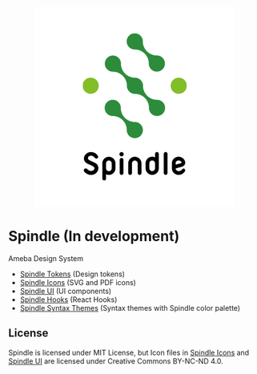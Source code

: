 <p align="center">
  <img alt="Spindle" src="./docs/images/spindle-logo.png" width="400">
</p>

# Spindle (In development)

Ameba Design System

- [Spindle Tokens](packages/spindle-tokens) (Design tokens)
- [Spindle Icons](packages/spindle-icons) (SVG and PDF icons)
- [Spindle UI](packages/spindle-ui) (UI components)
- [Spindle Hooks](packages/spindle-hooks) (React Hooks)
- [Spindle Syntax Themes](packages/spindle-syntax-themes) (Syntax themes with Spindle color palette)

## License

Spindle is licensed under MIT License, but Icon files in [Spindle Icons](https://github.com/openameba/spindle/tree/main/packages/spindle-icons#%E3%83%A9%E3%82%A4%E3%82%BB%E3%83%B3%E3%82%B9) and [Spindle UI](https://github.com/openameba/spindle/tree/main/packages/spindle-ui#%E3%83%A9%E3%82%A4%E3%82%BB%E3%83%B3%E3%82%B9) are licensed under Creative Commons BY-NC-ND 4.0.
